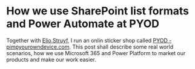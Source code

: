 # How we use SharePoint list formats and Power Automate at PYOD

Together with [Elio Struyf](https://www.eliostruyf.com), I run an onlin sticker shop called [PYOD - pimpyourowndevice.com](https://pyod.shop). This post shall describe some real world scenarios, how we use Microsoft 365 and Power Platform to market our products and make our work easier. 
